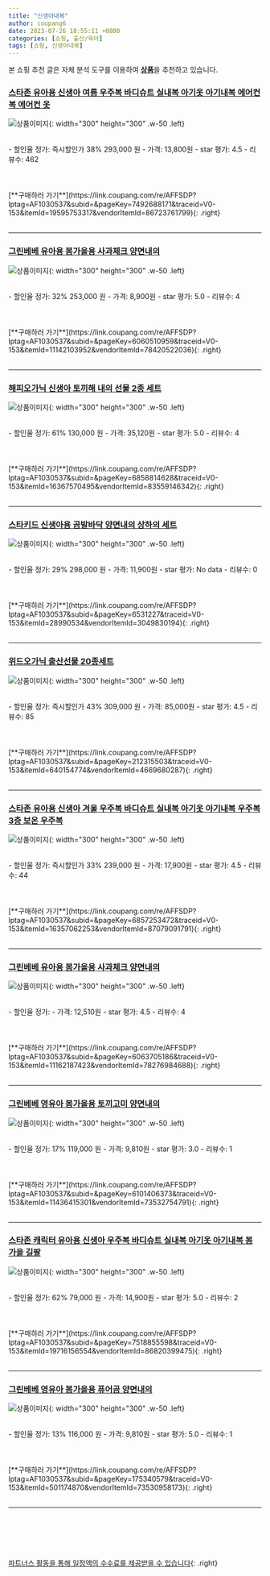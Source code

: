 ```yaml
---
title: "신생아내복"
author: coupang6
date: 2023-07-26 18:55:11 +0800
categories: [쇼핑, 출산/육아]
tags: [쇼핑, 신생아내복]
---
```


본 쇼핑 추천 글은 자체 분석 도구를 이용하여 [**상품**](https://link.coupang.com/a/bao1ui)을 추천하고 있습니다.

### [스타존 유아용 신생아 여름 우주복 바디슈트 실내복 아기옷 아기내복 에어컨복 에어컨 옷](https://link.coupang.com/re/AFFSDP?lptag=AF1030537&subid=&pageKey=7492688171&traceid=V0-153&itemId=19595753317&vendorItemId=86723761799)

![상품이미지](https://thumbnail7.coupangcdn.com/thumbnails/remote/230x230ex/image/vendor_inventory/576a/4f0868d7102ac19f27681533583b4a322ef740865c85f16d54eee7315b7c.png){: width="300" height="300" .w-50 .left}


<br>
- 할인율 정가: 즉시할인가 38%  293,000   원
- 가격: 13,800원
- star 평가: 4.5
- 리뷰수: 462
<br>
<br>
<br>
<br>
[**구매하러 가기**](https://link.coupang.com/re/AFFSDP?lptag=AF1030537&subid=&pageKey=7492688171&traceid=V0-153&itemId=19595753317&vendorItemId=86723761799){: .right}
<br>
<br>

---

### [그린베베 유아용 봄가을용 사과체크 양면내의](https://link.coupang.com/re/AFFSDP?lptag=AF1030537&subid=&pageKey=6060510959&traceid=V0-153&itemId=11142103952&vendorItemId=78420522036)

![상품이미지](https://thumbnail7.coupangcdn.com/thumbnails/remote/230x230ex/image/retail/images/2021/08/27/12/4/40e4165d-70f2-4888-9234-0912fa6578bc.jpg){: width="300" height="300" .w-50 .left}


<br>
- 할인율 정가: 32%  253,000   원
- 가격: 8,900원
- star 평가: 5.0
- 리뷰수: 4
<br>
<br>
<br>
<br>
[**구매하러 가기**](https://link.coupang.com/re/AFFSDP?lptag=AF1030537&subid=&pageKey=6060510959&traceid=V0-153&itemId=11142103952&vendorItemId=78420522036){: .right}
<br>
<br>

---

### [해피오가닉 신생아 토끼해 내의 선물 2종 세트](https://link.coupang.com/re/AFFSDP?lptag=AF1030537&subid=&pageKey=6858814628&traceid=V0-153&itemId=16367570495&vendorItemId=83559146342)

![상품이미지](https://thumbnail8.coupangcdn.com/thumbnails/remote/230x230ex/image/retail/images/2022/10/21/10/4/2c272508-b024-4034-bd8b-d19303ab697d.jpg){: width="300" height="300" .w-50 .left}


<br>
- 할인율 정가: 61%  130,000   원
- 가격: 35,120원
- star 평가: 5.0
- 리뷰수: 4
<br>
<br>
<br>
<br>
[**구매하러 가기**](https://link.coupang.com/re/AFFSDP?lptag=AF1030537&subid=&pageKey=6858814628&traceid=V0-153&itemId=16367570495&vendorItemId=83559146342){: .right}
<br>
<br>

---

### [스타키드 신생아용 곰발바닥 양면내의 상하의 세트](https://link.coupang.com/re/AFFSDP?lptag=AF1030537&subid=&pageKey=6531227&traceid=V0-153&itemId=28990534&vendorItemId=3049830194)

![상품이미지](https://thumbnail8.coupangcdn.com/thumbnails/remote/230x230ex/image/vendor_inventory/images/2016/09/22/20/8/7f0b5bd5-bff5-4a3a-9dc6-c40b99f9422a.jpg){: width="300" height="300" .w-50 .left}


<br>
- 할인율 정가: 29%  298,000   원
- 가격: 11,900원
- star 평가: No data
- 리뷰수: 0
<br>
<br>
<br>
<br>
[**구매하러 가기**](https://link.coupang.com/re/AFFSDP?lptag=AF1030537&subid=&pageKey=6531227&traceid=V0-153&itemId=28990534&vendorItemId=3049830194){: .right}
<br>
<br>

---

### [위드오가닉 출산선물 20종세트](https://link.coupang.com/re/AFFSDP?lptag=AF1030537&subid=&pageKey=212315503&traceid=V0-153&itemId=640154774&vendorItemId=4669680287)

![상품이미지](https://thumbnail7.coupangcdn.com/thumbnails/remote/230x230ex/image/retail/images/457619749394283-97e20f4f-9edd-4d1d-8e9f-971e2e084eb7.jpg){: width="300" height="300" .w-50 .left}


<br>
- 할인율 정가: 즉시할인가 43%  309,000   원
- 가격: 85,000원
- star 평가: 4.5
- 리뷰수: 85
<br>
<br>
<br>
<br>
[**구매하러 가기**](https://link.coupang.com/re/AFFSDP?lptag=AF1030537&subid=&pageKey=212315503&traceid=V0-153&itemId=640154774&vendorItemId=4669680287){: .right}
<br>
<br>

---

### [스타존 유아용 신생아 겨울 우주복 바디슈트 실내복 아기옷 아기내복 우주복 3층 보온 우주복](https://link.coupang.com/re/AFFSDP?lptag=AF1030537&subid=&pageKey=6857253472&traceid=V0-153&itemId=16357062253&vendorItemId=87079091791)

![상품이미지](https://thumbnail10.coupangcdn.com/thumbnails/remote/230x230ex/image/vendor_inventory/d220/9e52800450b172f014e472379160cd70466470b4cb82dd8a6dd14189c55a.JPG){: width="300" height="300" .w-50 .left}


<br>
- 할인율 정가: 즉시할인가 33%  239,000   원
- 가격: 17,900원
- star 평가: 4.5
- 리뷰수: 44
<br>
<br>
<br>
<br>
[**구매하러 가기**](https://link.coupang.com/re/AFFSDP?lptag=AF1030537&subid=&pageKey=6857253472&traceid=V0-153&itemId=16357062253&vendorItemId=87079091791){: .right}
<br>
<br>

---

### [그린베베 유아용 봄가을용 사과체크 양면내의](https://link.coupang.com/re/AFFSDP?lptag=AF1030537&subid=&pageKey=6063705186&traceid=V0-153&itemId=11162187423&vendorItemId=78276984688)

![상품이미지](https://thumbnail10.coupangcdn.com/thumbnails/remote/230x230ex/image/vendor_inventory/6842/54c478784a9c17cda42d5165acc75a3e162474445f84aed297c8a2c8950a.jpg){: width="300" height="300" .w-50 .left}


<br>
- 할인율 정가: 
- 가격: 12,510원
- star 평가: 4.5
- 리뷰수: 4
<br>
<br>
<br>
<br>
[**구매하러 가기**](https://link.coupang.com/re/AFFSDP?lptag=AF1030537&subid=&pageKey=6063705186&traceid=V0-153&itemId=11162187423&vendorItemId=78276984688){: .right}
<br>
<br>

---

### [그린베베 영유아 봄가을용 토끼고미 양면내의](https://link.coupang.com/re/AFFSDP?lptag=AF1030537&subid=&pageKey=6101406373&traceid=V0-153&itemId=11436415301&vendorItemId=73532754791)

![상품이미지](https://thumbnail10.coupangcdn.com/thumbnails/remote/230x230ex/image/vendor_inventory/ac0b/5e63fca04d17a2eb709e17651a5d817222a454a3255a371289c3235fc91b.jpg){: width="300" height="300" .w-50 .left}


<br>
- 할인율 정가: 17%  119,000   원
- 가격: 9,810원
- star 평가: 3.0
- 리뷰수: 1
<br>
<br>
<br>
<br>
[**구매하러 가기**](https://link.coupang.com/re/AFFSDP?lptag=AF1030537&subid=&pageKey=6101406373&traceid=V0-153&itemId=11436415301&vendorItemId=73532754791){: .right}
<br>
<br>

---

### [스타존 캐릭터 유아용 신생아 우주복 바디슈트 실내복 아기옷 아기내복 봄 가을 길팔](https://link.coupang.com/re/AFFSDP?lptag=AF1030537&subid=&pageKey=7518855598&traceid=V0-153&itemId=19716156554&vendorItemId=86820399475)

![상품이미지](https://thumbnail6.coupangcdn.com/thumbnails/remote/230x230ex/image/vendor_inventory/c712/79313ab3c118e0ce24e07f34efd5fa43905efe337243bb8b230ee1e23cfc.JPG){: width="300" height="300" .w-50 .left}


<br>
- 할인율 정가: 62%  79,000   원
- 가격: 14,900원
- star 평가: 5.0
- 리뷰수: 2
<br>
<br>
<br>
<br>
[**구매하러 가기**](https://link.coupang.com/re/AFFSDP?lptag=AF1030537&subid=&pageKey=7518855598&traceid=V0-153&itemId=19716156554&vendorItemId=86820399475){: .right}
<br>
<br>

---

### [그린베베 영유아 봄가을용 퓨어곰 양면내의](https://link.coupang.com/re/AFFSDP?lptag=AF1030537&subid=&pageKey=175340579&traceid=V0-153&itemId=501174870&vendorItemId=73530958173)

![상품이미지](https://thumbnail7.coupangcdn.com/thumbnails/remote/230x230ex/image/vendor_inventory/990d/c4a3f131633e758c952abcc752655e927da257225473769c34bfed69fdaa.jpg){: width="300" height="300" .w-50 .left}


<br>
- 할인율 정가: 13%  116,000   원
- 가격: 9,810원
- star 평가: 5.0
- 리뷰수: 1
<br>
<br>
<br>
<br>
[**구매하러 가기**](https://link.coupang.com/re/AFFSDP?lptag=AF1030537&subid=&pageKey=175340579&traceid=V0-153&itemId=501174870&vendorItemId=73530958173){: .right}
<br>
<br>

---
<br><br><br><br><br> [파트너스 활동을 통해 일정액의 수수료를 제공받을 수 있습니다](https://link.coupang.com/a/bao1ui){: .right}